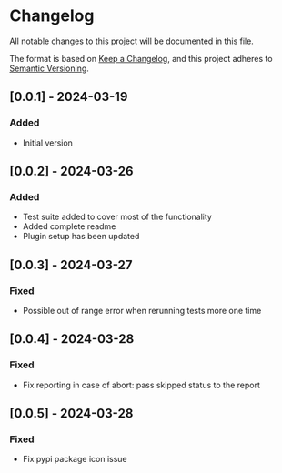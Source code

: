 # Changelog

All notable changes to this project will be documented in this file.

The format is based on [Keep a Changelog](https://keepachangelog.com/en/1.0.0/),
and this project adheres to [Semantic Versioning](https://semver.org/spec/v2.0.0.html).

## [0.0.1] - 2024-03-19

### Added
- Initial version

## [0.0.2] - 2024-03-26

### Added
- Test suite added to cover most of the functionality
- Added complete readme
- Plugin setup has been updated


## [0.0.3] - 2024-03-27

### Fixed
- Possible out of range error when rerunning tests more one time

## [0.0.4] - 2024-03-28

### Fixed
- Fix reporting in case of abort: pass skipped status to the report

## [0.0.5] - 2024-03-28

### Fixed
- Fix pypi package icon issue
